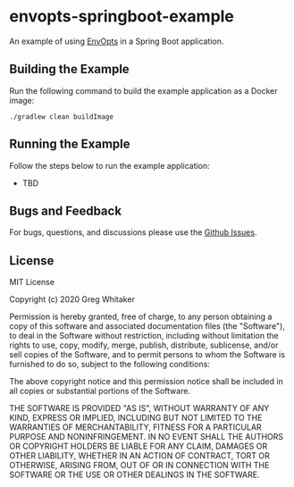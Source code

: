 # envopts-springboot-example
An example of using [EnvOpts](https://github.com/gregwhitaker/envopts) in a Spring Boot application.

## Building the Example
Run the following command to build the example application as a Docker image:

    ./gradlew clean buildImage

## Running the Example
Follow the steps below to run the example application:

* TBD

## Bugs and Feedback
For bugs, questions, and discussions please use the [Github Issues](https://github.com/gregwhitaker/envopts-springboot-example/issues).

## License
MIT License

Copyright (c) 2020 Greg Whitaker

Permission is hereby granted, free of charge, to any person obtaining a copy
of this software and associated documentation files (the "Software"), to deal
in the Software without restriction, including without limitation the rights
to use, copy, modify, merge, publish, distribute, sublicense, and/or sell
copies of the Software, and to permit persons to whom the Software is
furnished to do so, subject to the following conditions:

The above copyright notice and this permission notice shall be included in all
copies or substantial portions of the Software.

THE SOFTWARE IS PROVIDED "AS IS", WITHOUT WARRANTY OF ANY KIND, EXPRESS OR
IMPLIED, INCLUDING BUT NOT LIMITED TO THE WARRANTIES OF MERCHANTABILITY,
FITNESS FOR A PARTICULAR PURPOSE AND NONINFRINGEMENT. IN NO EVENT SHALL THE
AUTHORS OR COPYRIGHT HOLDERS BE LIABLE FOR ANY CLAIM, DAMAGES OR OTHER
LIABILITY, WHETHER IN AN ACTION OF CONTRACT, TORT OR OTHERWISE, ARISING FROM,
OUT OF OR IN CONNECTION WITH THE SOFTWARE OR THE USE OR OTHER DEALINGS IN THE
SOFTWARE.